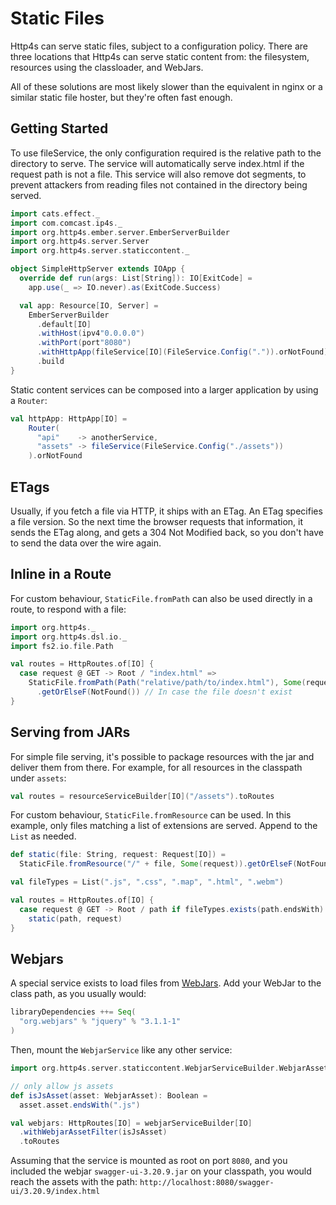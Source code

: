 
# Static Files


Http4s can serve static files, subject to a configuration policy. There are three
locations that Http4s can serve static content from: the filesystem, resources
using the classloader, and WebJars.

All of these solutions are most likely slower than the equivalent in nginx or a
similar static file hoster, but they're often fast enough.

## Getting Started

To use fileService, the only configuration required is the relative path to the directory to serve.
The service will automatically serve index.html if the request path is not a file. This service will also
remove dot segments, to prevent attackers from reading files not contained in the directory
being served.

```scala mdoc
import cats.effect._
import com.comcast.ip4s._
import org.http4s.ember.server.EmberServerBuilder
import org.http4s.server.Server
import org.http4s.server.staticcontent._

object SimpleHttpServer extends IOApp {
  override def run(args: List[String]): IO[ExitCode] =
    app.use(_ => IO.never).as(ExitCode.Success)

  val app: Resource[IO, Server] =
    EmberServerBuilder
      .default[IO]
      .withHost(ipv4"0.0.0.0")
      .withPort(port"8080")
      .withHttpApp(fileService[IO](FileService.Config(".")).orNotFound)
      .build
}
```

Static content services can be composed into a larger application by using a `Router`:
```scala
val httpApp: HttpApp[IO] =
    Router(
      "api"    -> anotherService,
      "assets" -> fileService(FileService.Config("./assets"))
    ).orNotFound
```

## ETags

Usually, if you fetch a file via HTTP, it ships with an ETag. An ETag specifies
a file version. So the next time the browser requests that information, it sends
the ETag along, and gets a 304 Not Modified back, so you don't have to send the
data over the wire again.

## Inline in a Route

For custom behaviour, `StaticFile.fromPath` can also be used directly in a route, to respond with a file:

```scala mdoc:silent:nest
import org.http4s._
import org.http4s.dsl.io._
import fs2.io.file.Path

val routes = HttpRoutes.of[IO] {
  case request @ GET -> Root / "index.html" =>
    StaticFile.fromPath(Path("relative/path/to/index.html"), Some(request))
      .getOrElseF(NotFound()) // In case the file doesn't exist
}
```

## Serving from JARs

For simple file serving, it's possible to package resources with the jar and
deliver them from there. For example, for all resources in the classpath under `assets`:

```scala mdoc:nest
val routes = resourceServiceBuilder[IO]("/assets").toRoutes
```

For custom behaviour, `StaticFile.fromResource` can be used. In this example,
only files matching a list of extensions are served. Append to the `List` as needed.

```scala mdoc:nest
def static(file: String, request: Request[IO]) =
  StaticFile.fromResource("/" + file, Some(request)).getOrElseF(NotFound())

val fileTypes = List(".js", ".css", ".map", ".html", ".webm")

val routes = HttpRoutes.of[IO] {
  case request @ GET -> Root / path if fileTypes.exists(path.endsWith) =>
    static(path, request)
}
```

## Webjars

A special service exists to load files from [WebJars](http://www.webjars.org). Add your WebJar to the
class path, as you usually would:

```scala
libraryDependencies ++= Seq(
  "org.webjars" % "jquery" % "3.1.1-1"
)
```

Then, mount the `WebjarService` like any other service:

```scala mdoc:silent
import org.http4s.server.staticcontent.WebjarServiceBuilder.WebjarAsset
```

```scala mdoc
// only allow js assets
def isJsAsset(asset: WebjarAsset): Boolean =
  asset.asset.endsWith(".js")

val webjars: HttpRoutes[IO] = webjarServiceBuilder[IO]
  .withWebjarAssetFilter(isJsAsset)
  .toRoutes
```

Assuming that the service is mounted as root on port `8080`, and you included the webjar `swagger-ui-3.20.9.jar` on your classpath, you would reach the assets with the path: `http://localhost:8080/swagger-ui/3.20.9/index.html`

[StaticFile]: ../api/org/http4s/StaticFile$
[mdoc]: https://scalameta.org/mdoc/
